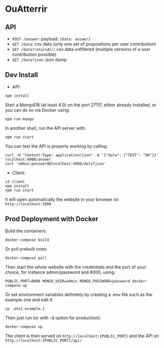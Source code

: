 # OuAtterrir

## API

* `POST /answer`: payload: `{data: answer}`
* `GET /data`: csv data (only one set of propositions per user contribution)
* `GET /data?returnAll`: csv data unfiltered (multiple versions of a user contribution possible)
* `GET /data?json`: json dump


## Dev Install

- API:

```
npm install
```

Start a MongoDB (at least 4.0) on the port 27117, either already installed, or you can do so via Docker using:
```
npm run mongo
```

In another shell, run the API server with:
```
npm run start
```

You can test the API is properly working by calling:
```
curl -H "Content-Type: application/json" -d '{"data": {"TEST": "OK"}}' localhost:4000/answer
curl 'admin:password@localhost:4000/data?json'
```

- Client:

```
cd client
npm install
npm run start
```

It will open automatically the website in your browser on `http://localhost:3000`


## Prod Deployment with Docker

Build the containers:
```
docker-compose build
```

Or pull prebuilt ones:
```
docker-compose pull
```

Then start the whole website with the credentials and the port of your choice, for instance admin/password and 8000, using:
```
PUBLIC_PORT=8000 MONGO_USER=admin MONGO_PASSWORD=password docker-compose up
```

Or set environment variables definitely by creating a .env file such as the example one and edit it:
```
cp .env{.example,}
```

Then just run (or with -d option for production):
```
docker-compose up
```

The client is then served on `http://localhost:{PUBLIC_PORT}` and the API on `http://localhost:{PUBLIC_PORT}/api/`

